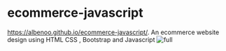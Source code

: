 ﻿# ecommerce-javascript
 https://albenoo.github.io/ecommerce-javascript/.
An ecommerce website design using HTML CSS , Bootstrap and Javascript
![full](https://user-images.githubusercontent.com/58092596/94286114-d9861400-ff54-11ea-9bdf-d86dade85faf.png)
